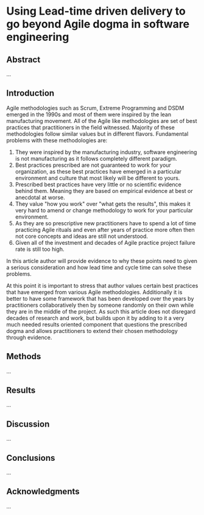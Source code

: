 # Using Lead-time driven delivery to go beyond Agile dogma in software engineering 

## Abstract
...
## Introduction

Agile methodologies such as Scrum, Extreme Programming and DSDM emerged in the 1990s and most of them were inspired by the lean manufacturing movement. All of the Agile like methodologies are set of best practices that practitioners in the field witnessed. Majority of these methodologies follow similar values but in different flavors. Fundamental problems with these methodologies are:
1. They were inspired by the manufacturing industry, software engineering is not manufacturing as it follows completely different paradigm. 
1. Best practices prescribed are not guaranteed to work for your organization, as these best practices have emerged in a particular environment and culture that most likely will be different to yours. 
1. Prescribed best practices have very little or no scientific evidence behind them. Meaning they are based on empirical evidence at best or anecdotal at worse. 
1. They value "how you work" over "what gets the results", this makes it very hard to amend or change methodology to work for your particular environment. 
1. As they are so prescriptive new practitioners have to spend a lot of time practicing Agile rituals and even after years of practice more often then not core concepts and ideas are still not understood. 
1. Given all of the investment and decades of Agile practice project failure rate is still too high. 

In this article author will provide evidence to why these points need to given a serious consideration and how lead time and cycle time can solve these problems. 

At this point it is important to stress that author values certain best practices that have emerged from various Agile methodologies. Additionally it is better to have some framework that has been developed over the years by practitioners collaboratively then by someone randomly on their own while they are in the middle of the project. As such this article does not disregard decades of research and work, but builds upon it by adding to it a very much needed results oriented component that questions the prescribed dogma and allows practitioners to extend their chosen methodology through evidence.  

## Methods
...
## Results
...
## Discussion
...
## Conclusions 
...
## Acknowledgments
...
